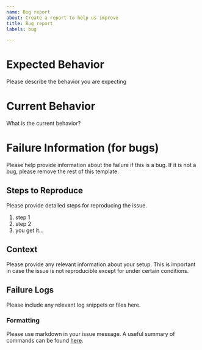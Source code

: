 ```yaml
---
name: Bug report
about: Create a report to help us improve
title: Bug report
labels: bug

---
```


# Expected Behavior

Please describe the behavior you are expecting

# Current Behavior

What is the current behavior?

# Failure Information (for bugs)

Please help provide information about the failure if this is a bug. If it is not a bug, please remove the rest of this template.

## Steps to Reproduce

Please provide detailed steps for reproducing the issue.

1. step 1
2. step 2
3. you get it...

## Context

Please provide any relevant information about your setup. This is important in case the issue is not reproducible except for under certain conditions.

## Failure Logs

Please include any relevant log snippets or files here.

### Formatting

Please use markdown in your issue message. A useful summary of commands can be found [here](https://guides.github.com/pdfs/markdown-cheatsheet-online.pdf).
